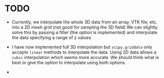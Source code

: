 # TODO

- Currently, we interpolate the whole 3D data from an array, VTK
  file, etc. into a 2D mesh grid
  (not good for sampling the 3D field)
  We can slightly solve this by passing a filter (the option is
  implemented) and interpolate the data specifying a range of
  z values

- I have now implemented full 3D interpolation but `scipy.griddata`
  only accepts `linear` methods to interpolate the data. Using 2D
  data allows a `cubic` interpolation which seems more accurate. We
  should think what is best or give the option to interpolate
  using both options.
- 

